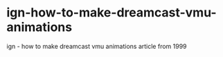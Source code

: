 # ign-how-to-make-dreamcast-vmu-animations
ign - how to make dreamcast vmu animations article from 1999
